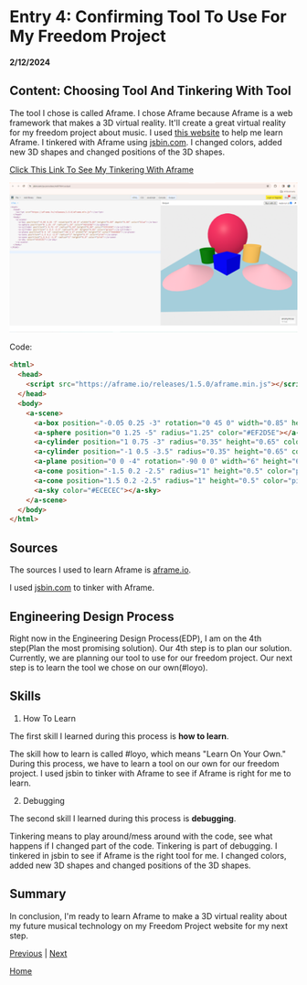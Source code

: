 # Entry 4: Confirming Tool To Use For My Freedom Project
#### 2/12/2024

## Content: Choosing Tool And Tinkering With Tool

The tool I chose is called Aframe. I chose Aframe because Aframe is a web framework that makes a 3D virtual reality. It'll create a great virtual reality for my freedom project about music. I used [this website](https://aframe.io/docs/1.5.0/introduction/) to help me learn Aframe. I tinkered with Aframe using [jsbin.com](jsbin.com). I changed colors, added new 3D shapes and changed positions of the 3D shapes.

[Click This Link To See My Tinkering With Aframe](https://jsbin.com/puzonodaso/edit?html,output)

![Tinkering With Aframe](image.png)

Code:
```html
<html>
  <head>
    <script src="https://aframe.io/releases/1.5.0/aframe.min.js"></script>
  </head>
  <body>
    <a-scene>
      <a-box position="-0.05 0.25 -3" rotation="0 45 0" width="0.85" height="0.85" depth="0.85" color="blue"></a-box>
      <a-sphere position="0 1.25 -5" radius="1.25" color="#EF2D5E"></a-sphere>
      <a-cylinder position="1 0.75 -3" radius="0.35" height="0.65" color="#FFC65D"></a-cylinder>
      <a-cylinder position="-1 0.5 -3.5" radius="0.35" height="0.65" color="green"></a-cylinder>
      <a-plane position="0 0 -4" rotation="-90 0 0" width="6" height="6" color="#ADD8E6"></a-plane>
      <a-cone position="-1.5 0.2 -2.5" radius="1" height="0.5" color="pink"></a-cone>
      <a-cone position="1.5 0.2 -2.5" radius="1" height="0.5" color="pink"></a-cone>
      <a-sky color="#ECECEC"></a-sky>
    </a-scene>
  </body>
</html>
```

## Sources

The sources I used to learn Aframe is [aframe.io](https://aframe.io).

I used [jsbin.com](jsbin.com) to tinker with Aframe.

## Engineering Design Process

Right now in the Engineering Design Process(EDP), I am on the 4th step(Plan the most promising solution). Our 4th step is to plan our solution. Currently, we are planning our tool to use for our freedom project. Our next step is to learn the tool we chose on our own(#loyo).

## Skills

1) How To Learn

The first skill I learned during this process is **how to learn**.

The skill how to learn is called #loyo, which means "Learn On Your Own." During this process, we have to learn a tool on our own for our freedom project. I used jsbin to tinker with Aframe to see if Aframe is right for me to learn.

2) Debugging

The second skill I learned during this process is **debugging**.

Tinkering means to play around/mess around with the code, see what happens if I changed part of the code. Tinkering is part of debugging. I tinkered in jsbin to see if Aframe is the right tool for me. I changed colors, added new 3D shapes and changed positions of the 3D shapes.

## Summary
In conclusion, I'm ready to learn Aframe to make a 3D virtual reality about my future musical technology on my Freedom Project website for my next step.

[Previous](entry03.md) | [Next](entry05.md)

[Home](../README.md)
